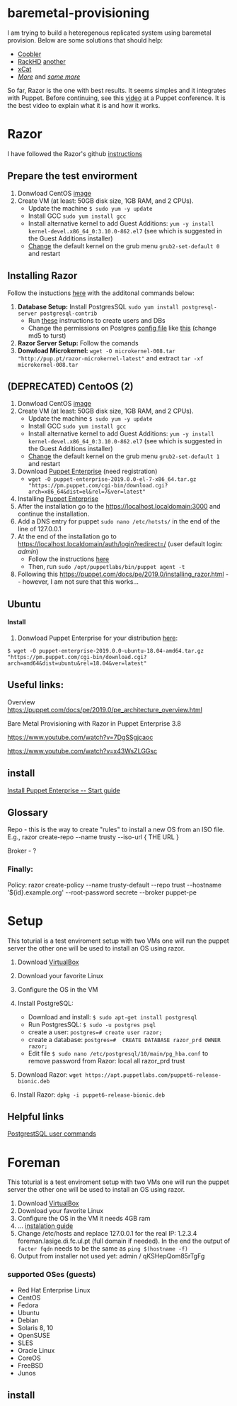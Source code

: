 # baremetal-provisioning

I am trying to build a heteregenous replicated system using baremetal provision. 
Below are some solutions that should help:
* [Coobler](http://cobbler.github.io/manuals/quickstart/)
* [RackHD](https://github.com/rackhd/rackhd) [another](https://rackhd.readthedocs.io/en/latest/rackhd_overview.html)
* [xCat](http://xcat.org/)
* [*More*](https://devops.com/flap-part-1-server-provisioning/) and [*some more*](https://www.cyberciti.biz/tips/server-provisioning-software.html)

So far, Razor is the one with best results. 
It seems simples and it integrates with Puppet.
Before continuing, see this [video](https://www.youtube.com/watch?v=cR1bOg0IU5U) at a Puppet conference. 
It is the best video to explain what it is and how it works. 

# Razor
I have followed the Razor's github [instructions](https://github.com/puppetlabs/razor-server)

## Prepare the test envirorment
1. Donwload CentOS [image](http://isoredirect.centos.org/centos/7/isos/x86_64/CentOS-7-x86_64-DVD-1804.iso) 
2. Create VM (at least: 50GB disk size, 1GB RAM, and 2 CPUs).
	* Update the machine ```$ sudo yum -y update```
	* Install GCC ```sudo yum install gcc```
	* Install alternative kernel to add Guest Additions: ```yum -y install kernel-devel.x86_64_0:3.10.0-862.el7``` (see which is suggested in the Guest Additions installer)
	* [Change](https://www.thegeekdiary.com/centos-rhel-7-change-default-kernel-boot-with-old-kernel/) the default kernel on the grub menu ```grub2-set-default 0``` and restart

## Installing Razor
Follow the instuctions [here](https://github.com/puppetlabs/razor-server/wiki/Installation) with the additonal commands below:
1. **Database Setup:** Install PostgresSQL ```sudo yum install postgresql-server postgresql-contrib```
	* Run [these](https://www.linode.com/docs/databases/postgresql/how-to-install-postgresql-relational-databases-on-centos-7/) instructions to create users and DBs
	* Change the permissions on Postgres [config file](https://unix.stackexchange.com/a/234334) like [this](https://stackoverflow.com/a/18664239/5077205) (change md5 to turst)
2. **Razor Server Setup:** Follow the comands 
3. **Donwload Microkernel:** ```wget -O microkernel-008.tar "http://pup.pt/razor-microkernel-latest"``` and extract  ```tar -xf microkernel-008.tar```



## (DEPRECATED) CentoOS (2)
1. Donwload CentOS [image](http://isoredirect.centos.org/centos/7/isos/x86_64/CentOS-7-x86_64-DVD-1804.iso) 
2. Create VM (at least: 50GB disk size, 1GB RAM, and 2 CPUs).
	* Update the machine ```$ sudo yum -y update```
	* Install GCC ```sudo yum install gcc```
	* Install alternative kernel to add Guest Additions: ```yum -y install kernel-devel.x86_64_0:3.10.0-862.el7``` (see which is suggested in the Guest Additions installer)
	* [Change](https://www.thegeekdiary.com/centos-rhel-7-change-default-kernel-boot-with-old-kernel/) the default kernel on the grub menu ```grub2-set-default 1``` and restart
3. Download [Puppet Enterprise](https://puppet.com/download-puppet-enterprise/thank-you) (need registration)
	* ```wget -O puppet-enterprise-2019.0.0-el-7-x86_64.tar.gz "https://pm.puppet.com/cgi-bin/download.cgi?arch=x86_64&dist=el&rel=7&ver=latest"```
4. Installing [Puppet Enterprise](https://puppet.com/docs/pe/2019.0/install_pe_getting_started.html#install-puppet-enterprise-quick-start-guide)
5. After the installation go to the https://localhost.localdomain:3000 and continue the installation.
6. Add a DNS entry for puppet ```sudo nano /etc/hotsts/``` in the end of the line of 127.0.0.1
7. At the end of the installation go to https://localhost.localdomain/auth/login?redirect=/ (user default login: *admin*)
	* Follow the instructions [here](https://puppet.com/docs/pe/2019.0/install_nix_agents_getting_started_guide.html#install-nix-agents-quick-start-guide)
	* Then, run  ```sudo /opt/puppetlabs/bin/puppet agent -t```
8. Following this https://puppet.com/docs/pe/2019.0/installing_razor.html -- however, I am not sure that this works... 



## Ubuntu
#### Install
1. Donwload Puppet Enterprise for your distribution [here](https://puppet.com/download-puppet-enterprise):

```$ wget -O puppet-enterprise-2019.0.0-ubuntu-18.04-amd64.tar.gz "https://pm.puppet.com/cgi-bin/download.cgi?arch=amd64&dist=ubuntu&rel=18.04&ver=latest"```


## Useful links:
Overview 
https://puppet.com/docs/pe/2019.0/pe_architecture_overview.html

Bare Metal Provisioning with Razor in Puppet Enterprise 3.8

https://www.youtube.com/watch?v=7DgSSgjcaoc

https://www.youtube.com/watch?v=x43WsZLGGsc

## install 
[Install Puppet Enterprise -- Start guide](https://puppet.com/docs/pe/2019.0/install_pe_getting_started.html#install-puppet-enterprise-quick-start-guide)


## Glossary
Repo - this is the way to create "rules" to install a new OS from an ISO file.
E.g., 
razor create-repo --name trusty --iso-url { THE URL } 

Broker - ? 

### Finally: 
Policy: 
razor create-policy --name trusty-default --repo trust --hostname '${id}.example.org' --root-password secrete --broker puppet-pe 


# Setup
This toturial is a test enviroment setup with two VMs one will run the puppet server the other one will be used to install an OS using razor. 

1. Download [VirtualBox](https://www.virtualbox.org/wiki/Linux_Downloads)

2. Download your favorite Linux 

3. Configure the OS in the VM

4. Install PostgreSQL:
	* Download and install: ```$ sudo apt-get install postgresql```
	* Run PostgresSQL: ```$ sudo -u postgres psql```
	* create a user: ```postgres=# create user razor;```
	* create a database: ```postgres=#  CREATE DATABASE razor_prd OWNER razor;```
	* Edit file ```$ sudo nano /etc/postgresql/10/main/pg_hba.conf``` to remove password from Razor: local all razor_prd trust 

5.  Download Razor: ```wget https://apt.puppetlabs.com/puppet6-release-bionic.deb```
6.  Install Razor: ```dpkg -i puppet6-release-bionic.deb```



## Helpful links
[PostgrestSQL user commands](https://www.digitalocean.com/community/tutorials/how-to-use-roles-and-manage-grant-permissions-in-postgresql-on-a-vps--2)

# Foreman

This toturial is a test enviroment setup with two VMs one will run the puppet server the other one will be used to install an OS using razor. 

1. Download [VirtualBox](https://www.virtualbox.org/wiki/Linux_Downloads)
2. Download your favorite Linux 
3. Configure the OS in the VM it needs 4GB ram
4. ... [instalation guide](https://www.theforeman.org/introduction.html)
5. Change /etc/hosts and replace 127.0.0.1 for the real IP: 1.2.3.4 foreman.lasige.di.fc.ul.pt (full domain if needed). 
In the end the output of ```facter fqdn``` needs to be the same as ```ping $(hostname -f)```
6. Output from installer not used yet: admin / qKSHepQom85rTgFg 


### supported OSes (guests)
* Red Hat Enterprise Linux 
* CentOS
* Fedora
* Ubuntu
* Debian
* Solaris 8, 10
* OpenSUSE  
* SLES 
* Oracle Linux
* CoreOS
* FreeBSD
* Junos

## install 


